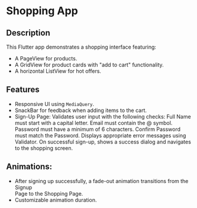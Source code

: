 # Shopping App

## Description
This Flutter app demonstrates a shopping interface featuring:
- A PageView for products.
- A GridView for product cards with "add to cart" functionality.
- A horizontal ListView for hot offers.

## Features
- Responsive UI using `MediaQuery`.
- SnackBar for feedback when adding items to the cart.
- Sign-Up Page:
    Validates user input with the following checks:
    Full Name must start with a capital letter.
    Email must contain the @ symbol.
    Password must have a minimum of 6 characters.
    Confirm Password must match the Password.
    Displays appropriate error messages using Validator.
    On successful sign-up, shows a success dialog and navigates to the shopping screen.

## Animations:
- After signing up successfully, a fade-out animation transitions from the Signup   
  Page to the Shopping Page.
- Customizable animation duration.
